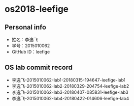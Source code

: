 # os2018-leefige

## Personal info

- 姓名：李逸飞
- 学号：2015010062
- GitHub ID：leefige

## OS lab commit record

- 李逸飞-2015010062-lab1-20180315-194647-leefige-lab1
- 李逸飞-2015010062-lab2-20180329-204754-leefige-lab2
- 李逸飞-2015010062-lab3-20180407-085831-leefige-lab3
- 李逸飞-2015010062-lab4-20180422-014606-leefige-lab4
